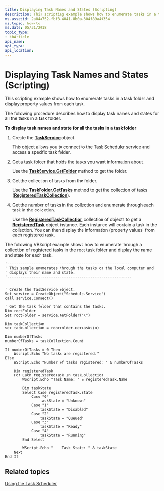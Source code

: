 ```yaml
---
title: Displaying Task Names and States (Scripting)
description: This scripting example shows how to enumerate tasks in a task folder and display property values from each task.
ms.assetid: 2a84a752-fbf3-4041-8b0a-304f89a49354
ms.topic: how-to
ms.date: 05/31/2018
topic_type: 
- kbArticle
api_name: 
api_type: 
api_location: 
---
```


# Displaying Task Names and States (Scripting)

This scripting example shows how to enumerate tasks in a task folder and display property values from each task.

The following procedure describes how to display task names and states for all the tasks in a task folder.

**To display task names and state for all the tasks in a task folder**

1.  Create the [**TaskService**](taskservice.md) object.

    This object allows you to connect to the Task Scheduler service and access a specific task folder.

2.  Get a task folder that holds the tasks you want information about.

    Use the [**TaskService.GetFolder**](taskservice-getfolder.md) method to get the folder.

3.  Get the collection of tasks from the folder.

    Use the [**TaskFolder.GetTasks**](taskfolder-gettasks.md) method to get the collection of tasks ([**RegisteredTaskCollection**](registeredtaskcollection.md)).

4.  Get the number of tasks in the collection and enumerate through each task in the collection.

    Use the [**RegisteredTaskCollection**](registeredtaskcollection.md) collection of objects to get a [**RegisteredTask**](registeredtask.md) object instance. Each instance will contain a task in the collection. You can then display the information (property values) from each registered task.

The following VBScript example shows how to enumerate through a collection of registered tasks in the root task folder and display the name and state for each task.


```VB
'---------------------------------------------------------
' This sample enumerates through the tasks on the local computer and
' displays their name and state.
'---------------------------------------------------------


' Create the TaskService object.
Set service = CreateObject("Schedule.Service")
call service.Connect()

' Get the task folder that contains the tasks. 
Dim rootFolder
Set rootFolder = service.GetFolder("\")
 
Dim taskCollection
Set taskCollection = rootFolder.GetTasks(0)

Dim numberOfTasks
numberOfTasks = taskCollection.Count

If numberOfTasks = 0 Then 
    Wscript.Echo "No tasks are registered."
Else
    WScript.Echo "Number of tasks registered: " & numberOfTasks
    
    Dim registeredTask
    For Each registeredTask In taskCollection
        WScript.Echo "Task Name: " & registeredTask.Name
    
        Dim taskState 
        Select Case registeredTask.State 
            Case "0"
                taskState = "Unknown"
            Case "1"
                taskState = "Disabled"
            Case "2"
                taskState = "Queued"
            Case "3"
                taskState = "Ready"
            Case "4"
                taskState = "Running"
        End Select

        WScript.Echo "    Task State: " & taskState
    Next
End If

```



## Related topics

<dl> <dt>

[Using the Task Scheduler](using-the-task-scheduler.md)
</dt> </dl>

 

 




